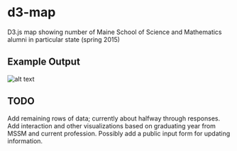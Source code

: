 
# d3-map
D3.js map showing number of Maine School of Science and Mathematics alumni in particular state (spring 2015)

## Example Output
![alt
text](https://github.com/essejhsif/d3-map/blob/master/mssm.png)

## TODO
Add remaining rows of data; currently about halfway through responses.
Add interaction and other visualizations based on graduating year from
MSSM and current profession. 
Possibly add a public input form for updating information. 
